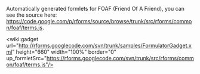 Automatically generated formlets for FOAF (Friend Of A Friend), you can see the source here: https://code.google.com/p/rforms/source/browse/trunk/src/rforms/common/foaf/terms.js.

<wiki:gadget url="http://rforms.googlecode.com/svn/trunk/samples/FormulatorGadget.xml" height="660" width="100%" border="0" up\_formletSrc="https://rforms.googlecode.com/svn/trunk/src/rforms/common/foaf/terms.js"/>